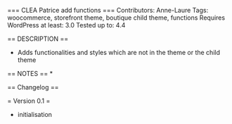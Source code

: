 === CLEA Patrice add functions ===
Contributors: Anne-Laure
Tags: woocommerce, storefront theme, boutique child theme, functions
Requires WordPress at least: 3.0
Tested up to: 4.4



== DESCRIPTION ==
* Adds functionalities and styles which are not in the theme or the child theme

== NOTES ==
* 

== Changelog ==


= Version 0.1 =
* initialisation 
